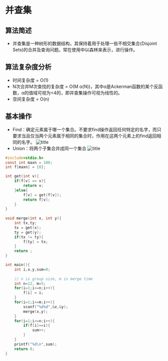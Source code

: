 # 并查集
## 算法简述
* 并查集是一种树形的数据结构，其保持着用于处理一些不相交集合(Disjoint Sets)的合并及查询问题。常在使用中以森林来表示，进行操作。
## 算法复杂度分析
- 时间复杂度 = O(1)
- N次合并M次查找的复杂度 = O(M α(N))，其中α是Ackerman函数的某个反函数，α的值域可视为<4的，即并查集操作可视为线性的。
- 空间复杂度 = O(n)
## 基本操作
  * Find：确定元素属于哪一个集合。不要求find操作返回任何特定的名字，而只要求当且仅当两个元素属于相同的集合时，作用在这两个元素上的find返回相同的名字。
  ![title](https://i.loli.net/2019/07/02/5d1b58e958f8c99590.jpg)
  * Union：将两个子集合并成同一个集合
  ![title](https://i.loli.net/2019/07/02/5d1b58dc1a68559249.jpg)  

``` C
#include<stdio.h>
const int maxn = 100;
int f[maxn] = {0};

int get(int v){
    if(f[v] == v){
        return v;
    }else{
        f[v] = get(f[v]);
        return f[v];
    }
}
    
void merge(int x, int y){
    int tx,ty;
    tx = get(x);
    ty = get(y);
    if(tx != ty){
        f[ty] = tx;
    }
    return ;
}

int main(){
    int i,x,y,sum=0;
    
    // n is group size, m is merge time 
    int n=12, m=5; 
    for(i=1;i<=n;i++){
        f[i] = i;
    }
    for(i=1;i<=m;i++){
        scanf("%d%d",&x,&y);
        merge(x,y);
    }
    for(i=1;i<=n;i++){
        if(f[i]==i){
            sum++;
        }
    }
    printf("%d\n",sum);
    return 0;
}
```